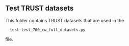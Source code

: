 ## Test TRUST datasets

This folder contains TRUST datasets that are used in the 

```
  test test_700_rw_full_datasets.py
```
file.
